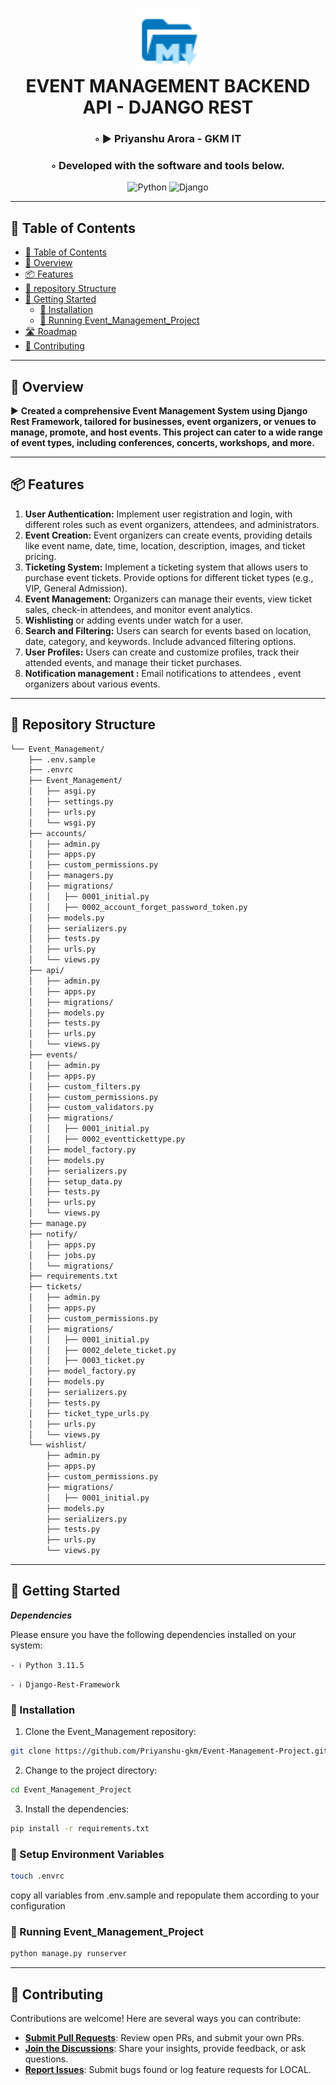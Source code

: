 <div align="center">
<h1 align="center">
<img src="https://raw.githubusercontent.com/PKief/vscode-material-icon-theme/ec559a9f6bfd399b82bb44393651661b08aaf7ba/icons/folder-markdown-open.svg" width="100" />
<br>EVENT MANAGEMENT BACKEND API - DJANGO REST</h1>
<h3>◦ ► Priyanshu Arora - GKM IT</h3>
<h3>◦ Developed with the software and tools below.</h3>

<p align="center">
<img src="https://img.shields.io/badge/Python-3776AB.svg?style=flat-square&logo=Python&logoColor=white" alt="Python" />
<img src="https://img.shields.io/badge/Django-092E20.svg?style=flat-square&logo=Django&logoColor=white" alt="Django" />
</p>
</div>

---

## 📖 Table of Contents

- [📖 Table of Contents](#-table-of-contents)
- [📍 Overview](#-overview)
- [📦 Features](#-features)
- [📂 repository Structure](#-repository-structure)
- [🚀 Getting Started](#-getting-started)
  - [🔧 Installation](#-installation)
  - [🤖 Running Event_Management_Project](#-running-Event_Management_Project)
- [🛣 Roadmap](#-roadmap)
- [🤝 Contributing](#-contributing)

---

## 📍 Overview

► **Created a comprehensive Event Management System using Django Rest Framework, tailored for businesses, event organizers, or venues to manage, promote, and host events. This project can cater to a wide range of event types, including conferences, concerts, workshops, and more.**

---

## 📦 Features

1. **User Authentication:** Implement user registration and login, with different roles such as event organizers, attendees, and administrators.
2. **Event Creation:** Event organizers can create events, providing details like event name, date, time, location, description, images, and ticket pricing.
3. **Ticketing System:** Implement a ticketing system that allows users to purchase event tickets. Provide options for different ticket types (e.g., VIP, General Admission).
4. **Event Management:** Organizers can manage their events, view ticket sales, check-in attendees, and monitor event analytics.
5. **Wishlisting** or adding events under watch for a user.
6. **Search and Filtering:** Users can search for events based on location, date, category, and keywords. Include advanced filtering options.
7. **User Profiles:** Users can create and customize profiles, track their attended events, and manage their ticket purchases.
8. **Notification management :** Email notifications to attendees , event organizers about various events.

---

## 📂 Repository Structure

```sh
└── Event_Management/
    ├── .env.sample
    ├── .envrc
    ├── Event_Management/
    │   ├── asgi.py
    │   ├── settings.py
    │   ├── urls.py
    │   └── wsgi.py
    ├── accounts/
    │   ├── admin.py
    │   ├── apps.py
    │   ├── custom_permissions.py
    │   ├── managers.py
    │   ├── migrations/
    │   │   ├── 0001_initial.py
    │   │   ├── 0002_account_forget_password_token.py
    │   ├── models.py
    │   ├── serializers.py
    │   ├── tests.py
    │   ├── urls.py
    │   └── views.py
    ├── api/
    │   ├── admin.py
    │   ├── apps.py
    │   ├── migrations/
    │   ├── models.py
    │   ├── tests.py
    │   ├── urls.py
    │   └── views.py
    ├── events/
    │   ├── admin.py
    │   ├── apps.py
    │   ├── custom_filters.py
    │   ├── custom_permissions.py
    │   ├── custom_validators.py
    │   ├── migrations/
    │   │   ├── 0001_initial.py
    │   │   ├── 0002_eventtickettype.py
    │   ├── model_factory.py
    │   ├── models.py
    │   ├── serializers.py
    │   ├── setup_data.py
    │   ├── tests.py
    │   ├── urls.py
    │   └── views.py
    ├── manage.py
    ├── notify/
    │   ├── apps.py
    │   ├── jobs.py
    │   └── migrations/
    ├── requirements.txt
    ├── tickets/
    │   ├── admin.py
    │   ├── apps.py
    │   ├── custom_permissions.py
    │   ├── migrations/
    │   │   ├── 0001_initial.py
    │   │   ├── 0002_delete_ticket.py
    │   │   ├── 0003_ticket.py
    │   ├── model_factory.py
    │   ├── models.py
    │   ├── serializers.py
    │   ├── tests.py
    │   ├── ticket_type_urls.py
    │   ├── urls.py
    │   └── views.py
    └── wishlist/
        ├── admin.py
        ├── apps.py
        ├── custom_permissions.py
        ├── migrations/
        │   ├── 0001_initial.py
        ├── models.py
        ├── serializers.py
        ├── tests.py
        ├── urls.py
        └── views.py

```

---

## 🚀 Getting Started

**_Dependencies_**

Please ensure you have the following dependencies installed on your system:

`- ℹ️ Python 3.11.5`

`- ℹ️ Django-Rest-Framework`

### 🔧 Installation

1. Clone the Event_Management repository:

```sh
git clone https://github.com/Priyanshu-gkm/Event-Management-Project.git
```

2. Change to the project directory:

```sh
cd Event_Management_Project
```

3. Install the dependencies:

```sh
pip install -r requirements.txt
```

### 🤖 Setup Environment Variables

```sh
touch .envrc
```

copy all variables from .env.sample and repopulate them according to your configuration

### 🤖 Running Event_Management_Project

```sh
python manage.py runserver
```

---

## 🤝 Contributing

Contributions are welcome! Here are several ways you can contribute:

- **[Submit Pull Requests](https://github.com/local/Event_Management/blob/main/CONTRIBUTING.md)**: Review open PRs, and submit your own PRs.
- **[Join the Discussions](https://github.com/local/Event_Management/discussions)**: Share your insights, provide feedback, or ask questions.
- **[Report Issues](https://github.com/local/Event_Management/issues)**: Submit bugs found or log feature requests for LOCAL.
